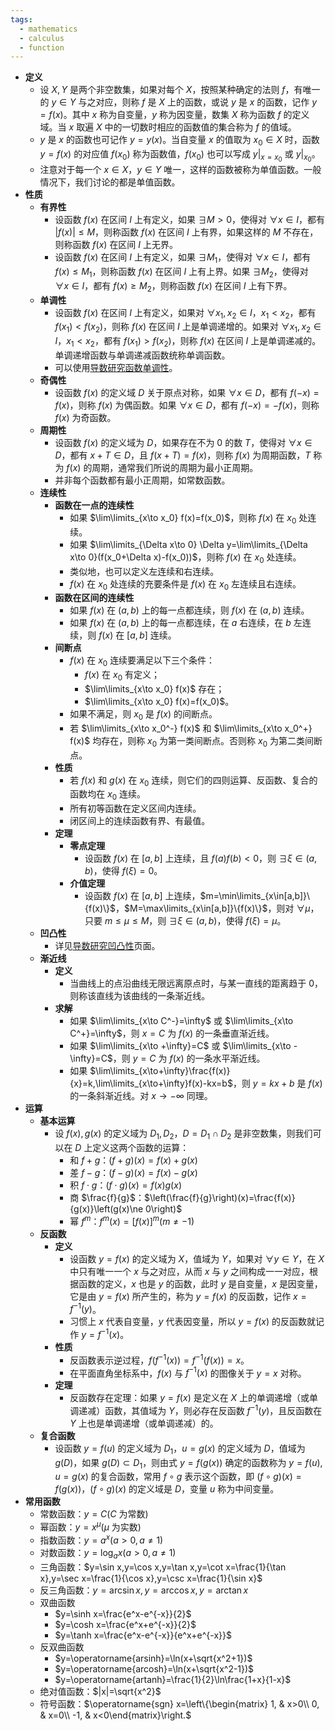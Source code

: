 ```yaml
---
tags:
  - mathematics
  - calculus
  - function
---
```

- **定义**
    - 设 $X,Y$ 是两个非空数集，如果对每个 $X$，按照某种确定的法则 $f$，有唯一的 $y \in Y$ 与之对应，则称 $f$ 是 $X$ 上的函数，或说 $y$ 是 $x$ 的函数，记作 $y=f(x)$。其中 $x$ 称为自变量，$y$ 称为因变量，数集 $X$ 称为函数 $f$ 的定义域。当 $x$ 取遍 $X$ 中的一切数时相应的函数值的集合称为 $f$ 的值域。
    - $y$ 是 $x$ 的函数也可记作 $y=y(x)$。当自变量 $x$ 的值取为 $x_0 \in X$ 时，函数 $y=f(x)$ 的对应值 $f(x_0)$ 称为函数值，$f(x_0)$ 也可以写成 $y|_{x=x_0}$ 或 $y|_{x_0}$。
    - 注意对于每一个 $x \in X$，$y \in Y$ 唯一，这样的函数被称为单值函数。一般情况下，我们讨论的都是单值函数。
- **性质**
    - **有界性**
        - 设函数 $f(x)$ 在区间 $I$ 上有定义，如果 $\exists M>0$，使得对 $\forall x\in I$，都有 $|f(x)|\le M$，则称函数 $f(x)$ 在区间 $I$ 上有界，如果这样的 $M$ 不存在，则称函数 $f(x)$ 在区间 $I$ 上无界。
        - 设函数 $f(x)$ 在区间 $I$ 上有定义，如果 $\exists M_1$，使得对 $\forall x\in I$，都有 $f(x)\le M_1$，则称函数 $f(x)$ 在区间 $I$ 上有上界。如果 $\exists M_2$，使得对 $\forall x\in I$，都有 $f(x)\ge M_2$，则称函数 $f(x)$ 在区间 $I$ 上有下界。
    - **单调性**
        - 设函数 $f(x)$ 在区间 $I$ 上有定义，如果对 $\forall x_1,x_2 \in I$，$x_1< x_2$，都有 $f(x_1)<f(x_2)$，则称 $f(x)$ 在区间 $I$ 上是单调递增的。如果对 $\forall x_1,x_2 \in I$，$x_1< x_2$，都有 $f(x_1)>f(x_2)$，则称 $f(x)$ 在区间 $I$ 上是单调递减的。单调递增函数与单调递减函数统称单调函数。
        - 可以使用[导数研究函数单调性](/pages/mathematics/calculus/derivative#erqbub)。
    - **奇偶性**
        - 设函数 $f(x)$ 的定义域 $D$ 关于原点对称，如果 $\forall x \in D$，都有 $f(-x)=f(x)$，则称 $f(x)$ 为偶函数。如果 $\forall x \in D$，都有 $f(-x)=-f(x)$，则称 $f(x)$ 为奇函数。
    - **周期性**
        - 设函数 $f(x)$ 的定义域为 $D$，如果存在不为 $0$ 的数 $T$，使得对 $\forall x\in D$，都有 $x+T\in D$，且 $f(x+T)=f(x)$，则称 $f(x)$ 为周期函数，$T$ 称为 $f(x)$ 的周期，通常我们所说的周期为最小正周期。
        - 并非每个函数都有最小正周期，如常数函数。
    - **连续性** <span id="vhnj4q"></span>
        - **函数在一点的连续性**
            - 如果 $\lim\limits_{x\to x_0} f(x)=f(x_0)$，则称 $f(x)$ 在 $x_0$ 处连续。
            - 如果 $\lim\limits_{\Delta x\to 0} \Delta y=\lim\limits_{\Delta x\to 0}(f(x_0+\Delta x)-f(x_0))$，则称 $f(x)$ 在 $x_0$ 处连续。
            - 类似地，也可以定义左连续和右连续。
            - $f(x)$ 在 $x_0$ 处连续的充要条件是 $f(x)$ 在 $x_0$ 左连续且右连续。
        - **函数在区间的连续性** <span id="oi6fm3"></span>
            - 如果 $f(x)$ 在 $(a,b)$ 上的每一点都连续，则 $f(x)$ 在 $(a,b)$ 连续。
            - 如果 $f(x)$ 在 $(a,b)$ 上的每一点都连续，在 $a$ 右连续，在 $b$ 左连续，则 $f(x)$ 在 $[a,b]$ 连续。
        - **间断点**
            - $f(x)$ 在 $x_0$ 连续要满足以下三个条件：
                - $f(x)$ 在 $x_0$ 有定义；
                - $\lim\limits_{x\to x_0} f(x)$ 存在；
                - $\lim\limits_{x\to x_0} f(x)=f(x_0)$。
            - 如果不满足，则 $x_0$ 是 $f(x)$ 的间断点。
            - 若 $\lim\limits_{x\to x_0^-} f(x)$ 和 $\lim\limits_{x\to x_0^+} f(x)$ 均存在，则称 $x_0$ 为第一类间断点。否则称 $x_0$ 为第二类间断点。
        - **性质**
            - 若 $f(x)$ 和 $g(x)$ 在 $x_0$ 连续，则它们的四则运算、反函数、复合的函数均在 $x_0$ 连续。
            - 所有初等函数在定义区间内连续。
            - 闭区间上的连续函数有界、有最值。
        - **定理**
            - **零点定理** <span id="fkxb1e"></span>
                - 设函数 $f(x)$ 在 $[a,b]$ 上连续，且 $f(a)f(b)<0$，则 $\exists\xi\in(a,b)$，使得 $f(\xi)=0$。
            - **介值定理**
                - 设函数 $f(x)$ 在 $[a,b]$ 上连续，$m=\min\limits_{x\in[a,b]}\{f(x)\}$，$M=\max\limits_{x\in[a,b]}\{f(x)\}$，则对 $\forall \mu$，只要 $m\le\mu\le M$，则 $\exists\xi\in(a,b)$，使得 $f(\xi)=\mu$。
    - **凹凸性**
        - 详见[导数研究凹凸性](/pages/mathematics/calculus/derivative.md#tc59gd)页面。
    - **渐近线**
        - **定义**
            - 当曲线上的点沿曲线无限远离原点时，与某一直线的距离趋于 $0$，则称该直线为该曲线的一条渐近线。
        - **求解**
            - 如果 $\lim\limits_{x\to C^-}=\infty$ 或 $\lim\limits_{x\to C^+}=\infty$，则 $x=C$ 为 $f(x)$ 的一条垂直渐近线。
            - 如果 $\lim\limits_{x\to +\infty}=C$ 或 $\lim\limits_{x\to -\infty}=C$，则 $y=C$ 为 $f(x)$ 的一条水平渐近线。
            - 如果 $\lim\limits_{x\to+\infty}\frac{f(x)}{x}=k,\lim\limits_{x\to+\infty}f(x)-kx=b$，则 $y=kx+b$ 是 $f(x)$ 的一条斜渐近线。对 $x\to-\infty$ 同理。
- **运算**
    - **基本运算**
        - 设 $f(x),g(x)$ 的定义域为 $D_1,D_2$，$D=D_1\cap D_2$ 是非空数集，则我们可以在 $D$ 上定义这两个函数的运算：
            - 和 $f+g$：$(f+g)(x)=f(x)+g(x)$
            - 差 $f-g$：$(f-g)(x)=f(x)-g(x)$
            - 积 $f\cdot g$：$(f\cdot g)(x)=f(x)g(x)$
            - 商 $\frac{f}{g}$：$\left(\frac{f}{g}\right)(x)=\frac{f(x)}{g(x)}\left(g(x)\ne 0\right)$
            - 幂 $f^m$：$f^m(x)=[f(x)]^m \left(m\ne -1\right)$
    - **反函数**
        - **定义**
            - 设函数 $y=f(x)$ 的定义域为 $X$，值域为 $Y$，如果对 $\forall y\in Y$，在 $X$ 中只有唯一一个 $x$ 与之对应，从而 $x$ 与 $y$ 之间构成一一对应，根据函数的定义，$x$ 也是 $y$ 的函数，此时 $y$ 是自变量，$x$ 是因变量，它是由 $y=f(x)$ 所产生的，称为 $y=f(x)$ 的反函数，记作 $x=f^{-1}(y)$。
            - 习惯上 $x$ 代表自变量，$y$ 代表因变量，所以 $y=f(x)$ 的反函数就记作 $y=f^{-1}(x)$。
        - **性质**
            - 反函数表示逆过程，$f(f^{-1}(x))=f^{-1}(f(x))=x$。
            - 在平面直角坐标系中，$f(x)$ 与 $f^{-1}(x)$ 的图像关于 $y=x$ 对称。
        - **定理**
            - 反函数存在定理：如果 $y=f(x)$ 是定义在 $X$ 上的单调递增（或单调递减）函数，其值域为 $Y$，则必存在反函数 $f^{-1}(y)$，且反函数在 $Y$ 上也是单调递增（或单调递减）的。
    - **复合函数**
        - 设函数 $y=f(u)$ 的定义域为 $D_1$，$u=g(x)$ 的定义域为 $D$，值域为 $g(D)$，如果 $g(D)\subset D_1$，则由式 $y=f(g(x))$ 确定的函数称为 $y=f(u),u=g(x)$ 的复合函数，常用 $f\circ g$ 表示这个函数，即 $(f\circ g)(x)=f(g(x))$，$(f\circ g)(x)$ 的定义域是 $D$，变量 $u$ 称为中间变量。
- **常用函数**
    - 常数函数：$y=C(C$ 为常数$)$
    - 幂函数：$y=x^{\mu}(\mu$ 为实数$)$
    - 指数函数：$y=a^x(a>0,a\ne 1)$
    - 对数函数：$y=\log_a x(a>0,a\ne 1)$
    - 三角函数：$y=\sin x,y=\cos x,y=\tan x,y=\cot x=\frac{1}{\tan x},y=\sec x=\frac{1}{\cos x},y=\csc x=\frac{1}{\sin x}$
    - 反三角函数：$y=\arcsin x,y=\arccos x,y=\arctan x$
    - 双曲函数
        - $y=\sinh x=\frac{e^x-e^{-x}}{2}$
        - $y=\cosh x=\frac{e^x+e^{-x}}{2}$
        - $y=\tanh x=\frac{e^x-e^{-x}}{e^x+e^{-x}}$
    - 反双曲函数
        - $y=\operatorname{arsinh}=\ln(x+\sqrt{x^2+1})$
        - $y=\operatorname{arcosh}=\ln(x+\sqrt{x^2-1})$
        - $y=\operatorname{artanh}=\frac{1}{2}\ln\frac{1+x}{1-x}$
    - 绝对值函数：$|x|=\sqrt{x^2}$
    - 符号函数：$\operatorname{sgn} x=\left\{\begin{matrix} 1, & x>0\\ 0, & x=0\\ -1, & x<0\end{matrix}\right.$
